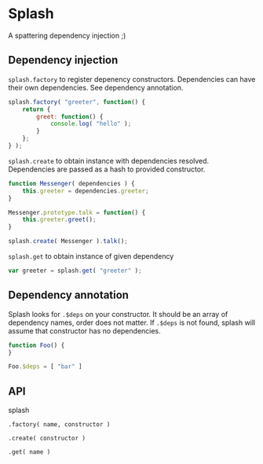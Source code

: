 # Splash
A spattering dependency injection ;)

## Dependency injection

`splash.factory` to register depenency constructors. Dependencies can have their own dependencies. See dependency annotation.

```js
splash.factory( "greeter", function() {
    return {
        greet: function() {
            console.log( "hello" );
        }
    };
} );
```

`splash.create` to obtain instance with dependencies resolved. Dependencies are passed as a hash to provided constructor.

```js
function Messenger( dependencies ) {
    this.greeter = dependencies.greeter;
}

Messenger.prototype.talk = function() {
    this.greeter.greet();
}

splash.create( Messenger ).talk();
```

`splash.get` to obtain instance of given dependency

```js
var greeter = splash.get( "greeter" );
```


## Dependency annotation

Splash looks for `.$deps` on your constructor. It should be an array of dependency names, order does not matter.
If `.$deps` is not found, splash will assume that constructor has no dependencies.

```js
function Foo() {
}

Foo.$deps = [ "bar" ]
```

## API
splash

`.factory( name, constructor )`

`.create( constructor )`

`.get( name )`

